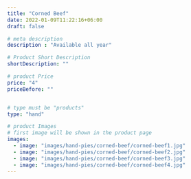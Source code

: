 ```yaml
---
title: "Corned Beef"
date: 2022-01-09T11:22:16+06:00
draft: false

# meta description
description : "Available all year"

# Product Short Description
shortDescription: ""

# product Price
price: "4"
priceBefore: ""


# type must be "products"
type: "hand"

# product Images
# first image will be shown in the product page
images:
  - image: "images/hand-pies/corned-beef/corned-beef1.jpg"
  - image: "images/hand-pies/corned-beef/corned-beef2.jpg"
  - image: "images/hand-pies/corned-beef/corned-beef3.jpg"
  - image: "images/hand-pies/corned-beef/corned-beef4.jpg"
---
```

